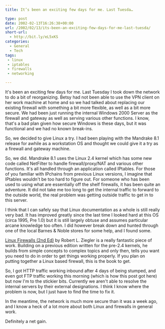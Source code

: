 ```yaml
---
title: It’s been an exciting few days for me. Last Tuesda…

type: post
date: 2002-02-13T16:26:38+00:00
url: /2002/02/13/its-been-an-exciting-few-days-for-me-last-tuesda/
short-url:
  - http://bit.ly/eL5xKS
categories:
  - General
  - Tech
tags:
 - linux
 - iptables
 - firewalls
 - networking

---
```

It's been an exciting few days for me. Last Tuesday I took down the network to do a bit of reorganizing. Betsy had not been able to use the VPN client on her work machine at home and so we had talked about replacing our existing firewall with something a bit more flexible, as well as a bit more secure. We had been just running the internal Windows 2000 Server as the firewall and gateway as well as serving various other functions. I know, that's a bad plan given how secure Windows is these days, but it was functional and we had no known break-ins.

So, we decided to give Linux a try. I had been playing with the Mandrake 8.1 release for awhile as a workstation OS and thought we could give it a try as a firewall and gateway machine.

So, we did. Mandrake 8.1 uses the Linux 2.4 kernel which has some new code called NetFilter to handle firewall/proxy/NAT and various other functions. It's all handled through an application called IPtables. For those of you familiar with IPchains from previous Linux versions, I imagine that IPtables wouldn't be too hard to figure out. For someone who has been used to using what are essentially off the shelf firewalls, it has been quite an adventure. It did not take me too long to get the internal traffic to forward to the outside world, the real problem was getting outside traffic to get in to this server.

I think that I can safely say that Linux documentation as a whole is still really very bad. It has improved greatly since the last time I looked hard at this OS (circa 1995, Pre 1.0) but it is still largely obtuse and assumes particular arcane knowledge too often. I did however break down and hunted through one of the local Barnes & Noble stores for some help, and I found some.

<a href="http://www.linux-firewall-tools.com/linux/book/">Linux Firewalls (2nd Ed)</a> by Robert L. Ziegler is a really fantastic piece of work. Building on a previous edition written for the pre-2.4 kernels, he builds from simple concepts to complex topics and only then, tells you want you need to do in order to get things working properly. If you plan on putting together a Linux based firewall, this is the book to get.

So, I got HTTP traffic working inbound after 4 days of being stumped, and even got FTP traffic working this morning (which is how this post got here) but now I'm to the stickier bits. Currently we aren't able to resolve the internal servers by their external designations. I think I know where the problem is now, but I just have to find the time to fix it.

In the meantime, the network is much more secure than it was a week ago, and I know a heck of a lot more about both Linux and firewalls in general work.

Definitely a net gain.
